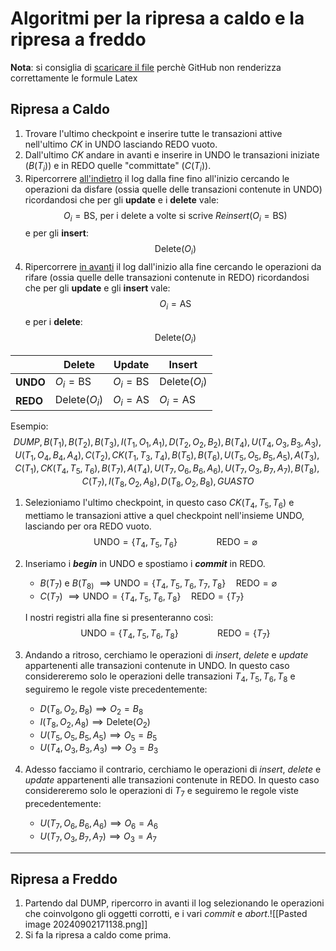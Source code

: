 
# Algoritmi per la ripresa a caldo e la ripresa a freddo

**Nota**: si consiglia di <u>scaricare il file</u> perchè GitHub non renderizza correttamente le formule Latex

## Ripresa a Caldo

1. Trovare l'ultimo checkpoint e inserire tutte le transazioni attive nell'ultimo $CK$ in UNDO lasciando REDO vuoto.
2. Dall'ultimo $CK$ andare in avanti e inserire in UNDO le transazioni iniziate ($B(T_i)$) e in REDO quelle "committate" ($C(T_i)$).
3. Ripercorrere <u>all'indietro</u> il log dalla fine fino all'inizio cercando le operazioni da disfare (ossia quelle delle transazioni contenute in UNDO) ricordandosi che per gli **update** e i **delete** vale: $$O_i=\text{BS} \text{, per i delete a volte si scrive }Reinsert(O_i=\text{BS}) $$e per gli **insert**: $$\text{Delete}(O_i)$$
4. Ripercorrere <u>in avanti</u> il log dall'inizio alla fine cercando le operazioni da rifare (ossia quelle delle transazioni contenute in REDO) ricordandosi che per gli **update** e gli **insert** vale: $$O_i=\text{AS}$$ e per i **delete**: $$\text{Delete}(O_i)$$

|          | Delete               | Update          | Insert               |
| -------- | -------------------- | --------------- | -------------------- |
| **UNDO** | $O_i=\text{BS}$      | $O_i=\text{BS}$ | $\text{Delete}(O_i)$ |
| **REDO** | $\text{Delete}(O_i)$ | $O_i=\text{AS}$ | $O_i=\text{AS}$      |

Esempio:
$$DUMP,B(T_1),B(T_2),B(T_3),I(T_1,O_1,A_1),D(T_2,O_2,B_2),B(T_4),U(T_4,O_3,B_3,A_3),U(T_1,O_4,B_4,A_4),C(T_2),CK(T_1,T_3,T_4),B(T_5),B(T_6),U(T_5,O_5,B_5,A_5),A(T_3),C(T_1),CK(T_4,T_5,T_6),B(T_7),A(T_4),U(T_7,O_6,B_6,A_6),U(T_7,O_3,B_7,A_7),B(T_8),C(T_7),I(T_8,O_2,A_8),D(T_8,O_2,B_8),GUASTO$$
1. Selezioniamo l'ultimo checkpoint, in questo caso $CK(T_4,T_5,T_6)$ e mettiamo le transazioni attive a quel checkpoint nell'insieme UNDO, lasciando per ora REDO vuoto. $$\text{UNDO}=\{T_4,T_5,T_6\}\hspace{4em}\text{REDO}=\varnothing$$
2. Inseriamo i ***begin*** in UNDO e spostiamo i ***commit*** in REDO.
	- $B(T_7)$ e $B(T_{8)}$ $\implies\text{UNDO}=\{T_4,T_5,T_6,T_7,T_8\}\hspace{1em}\text{REDO}=\varnothing$
	- $C(T_7)$ $\implies\text{UNDO}=\{T_4,T_5,T_6,T_8\}\hspace{1em}\text{REDO}=\{T_7\}$
	
	I nostri registri alla fine si presenteranno così: $$\text{UNDO}=\{T_4,T_5,T_6,T_8\}\hspace{4em}\text{REDO}=\{T_7\}$$
3. Andando a ritroso, cerchiamo le operazioni di *insert*, *delete* e *update* appartenenti alle transazioni contenute in UNDO. In questo caso considereremo solo le operazioni delle transazioni $T_4,T_5,T_6,T_8$ e seguiremo le regole viste precedentemente:
	- $D(T_8,O_2,B_8)\implies O_2=B_8$
	- $I(T_8,O_2,A_8)\implies\text{Delete}(O_2)$
	- $U(T_5,O_5,B_5,A_5)\implies O_5=B_5$
	- $U(T_4,O_3,B_3,A_3)\implies O_3=B_3$
	
4. Adesso facciamo il contrario, cerchiamo le operazioni di *insert*, *delete* e *update* appartenenti alle transazioni contenute in REDO. In questo caso considereremo solo le operazioni di $T_7$ e seguiremo le regole viste precedentemente:
	- $U(T_7,O_6,B_6,A_6)\implies O_6=A_6$
	- $U(T_7,O_3,B_7,A_7)\implies O_3=A_7$
---
## Ripresa a Freddo

1. Partendo dal DUMP, ripercorro in avanti il log selezionando le operazioni che coinvolgono gli oggetti corrotti, e i vari *commit* e *abort*.![[Pasted image 20240902171138.png]]
2. Si fa la ripresa a caldo come prima.